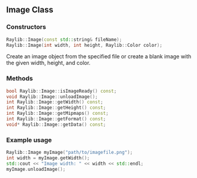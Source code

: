 ## Image Class

### Constructors

```cpp
Raylib::Image(const std::string& fileName);
Raylib::Image(int width, int height, Raylib::Color color);
```
Create an image object from the specified file or create a blank image with the given width, height, and color.

### Methods

```cpp
bool Raylib::Image::isImageReady() const;
void Raylib::Image::unloadImage();
int Raylib::Image::getWidth() const;
int Raylib::Image::getHeight() const;
int Raylib::Image::getMipmaps() const;
int Raylib::Image::getFormat() const;
void* Raylib::Image::getData() const;
```

### Example usage

```cpp
Raylib::Image myImage("path/to/imagefile.png");
int width = myImage.getWidth();
std::cout << "Image width: " << width << std::endl;
myImage.unloadImage();
```
